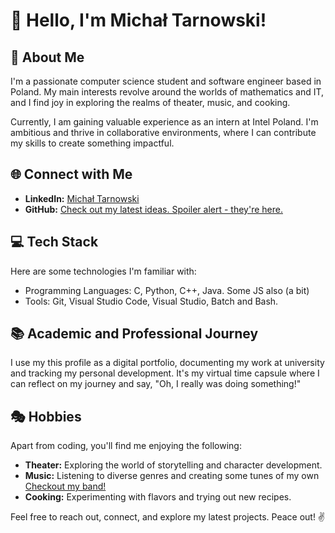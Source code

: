# 👋 Hello, I'm Michał Tarnowski!

## 🚀 About Me

I'm a passionate computer science student and software engineer based in Poland. My main interests revolve around the worlds of mathematics and IT, and I find joy in exploring the realms of theater, music, and cooking.

Currently, I am gaining valuable experience as an intern at Intel Poland. I'm ambitious and thrive in collaborative environments, where I can contribute my skills to create something impactful.

## 🌐 Connect with Me

- **LinkedIn:** [Michał Tarnowski](https://www.linkedin.com/in/mtarnowski03/)
- **GitHub:** [Check out my latest ideas. Spoiler alert - they're here.](https://github.com/tarnowsky/)

## 💻 Tech Stack

Here are some technologies I'm familiar with:

- Programming Languages: C, Python, C++, Java. Some JS also (a bit)
- Tools: Git, Visual Studio Code, Visual Studio, Batch and Bash. 

## 📚 Academic and Professional Journey

I use my this profile as a digital portfolio, documenting my work at university and tracking my personal development. It's my virtual time capsule where I can reflect on my journey and say, "Oh, I really was doing something!"

## 🎭 Hobbies

Apart from coding, you'll find me enjoying the following:

- **Theater:** Exploring the world of storytelling and character development.
- **Music:** Listening to diverse genres and creating some tunes of my own [Checkout my band!](https://open.spotify.com/artist/52qiglsiqx1GQzFjU0uOxY?si=PonZ6SEHSCChYZbIrpAHpw)
- **Cooking:** Experimenting with flavors and trying out new recipes.

Feel free to reach out, connect, and explore my latest projects. Peace out! ✌️
